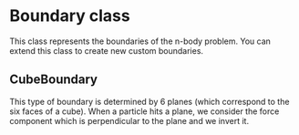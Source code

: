 # Boundary class
This class represents the boundaries of the n-body problem. You can extend this class to create new custom boundaries.

## CubeBoundary
This type of boundary is determined by 6 planes (which correspond to the six faces of a cube). When a particle hits a plane, we consider the force component which is
perpendicular to the plane and we invert it. 
